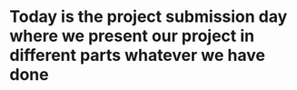 
# Today is the project submission day where we present our project in different parts whatever we have done 